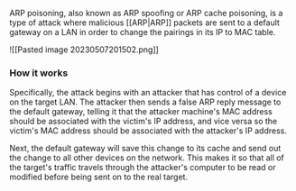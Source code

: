 ARP poisoning, also known as ARP spoofing or ARP cache poisoning, is a type of attack where malicious [[ARP|ARP]] packets are sent to a default gateway on a LAN in order to change the pairings in its IP to MAC table.

![[Pasted image 20230507201502.png]]

### How it works
Specifically, the attack begins with an attacker that has control of a device on the target LAN. The attacker then sends a false ARP reply message to the default gateway, telling it that the attacker machine's MAC address should be associated with the victim's IP address, and vice versa so the victim's MAC address should be associated with the attacker's IP address.

Next, the default gateway will save this change to its cache and send out the change to all other devices on the network. This makes it so that all of the target's traffic travels through the attacker's computer to be read or modified before being sent on to the real target.